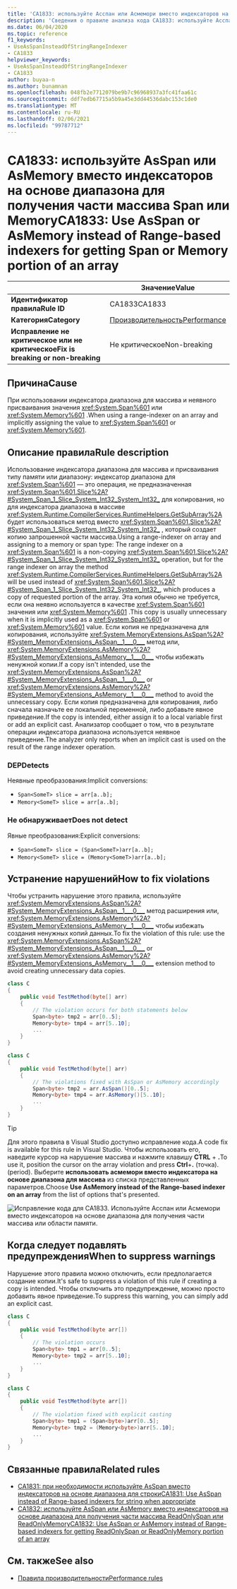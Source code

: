 ```yaml
---
title: 'CA1833: используйте Асспан или Асмемори вместо индексаторов на основе диапазона для получения фрагмента или памяти массива (анализ кода).'
description: 'Сведения о правиле анализа кода CA1833: используйте Асспан или Асмемори вместо индексаторов на основе диапазона для получения части массива или области памяти.'
ms.date: 06/04/2020
ms.topic: reference
f1_keywords:
- UseAsSpanInsteadOfStringRangeIndexer
- CA1833
helpviewer_keywords:
- UseAsSpanInsteadOfStringRangeIndexer
- CA1833
author: buyaa-n
ms.author: bunamnan
ms.openlocfilehash: 048fb2e7712079be9b7c96968937a3fc41faa61c
ms.sourcegitcommit: ddf7edb67715a5b9a45e3dd44536dabc153c1de0
ms.translationtype: MT
ms.contentlocale: ru-RU
ms.lasthandoff: 02/06/2021
ms.locfileid: "99787712"
---
```

# <a name="ca1833-use-asspan-or-asmemory-instead-of-range-based-indexers-for-getting-span-or-memory-portion-of-an-array"></a><span data-ttu-id="5c5a2-103">CA1833: используйте AsSpan или AsMemory вместо индексаторов на основе диапазона для получения части массива Span или Memory</span><span class="sxs-lookup"><span data-stu-id="5c5a2-103">CA1833: Use AsSpan or AsMemory instead of Range-based indexers for getting Span or Memory portion of an array</span></span>

| | <span data-ttu-id="5c5a2-104">Значение</span><span class="sxs-lookup"><span data-stu-id="5c5a2-104">Value</span></span> |
|-|-|
| <span data-ttu-id="5c5a2-105">**Идентификатор правила**</span><span class="sxs-lookup"><span data-stu-id="5c5a2-105">**Rule ID**</span></span> |<span data-ttu-id="5c5a2-106">CA1833</span><span class="sxs-lookup"><span data-stu-id="5c5a2-106">CA1833</span></span>|
| <span data-ttu-id="5c5a2-107">**Категория**</span><span class="sxs-lookup"><span data-stu-id="5c5a2-107">**Category**</span></span> |[<span data-ttu-id="5c5a2-108">Производительность</span><span class="sxs-lookup"><span data-stu-id="5c5a2-108">Performance</span></span>](performance-warnings.md)|
| <span data-ttu-id="5c5a2-109">**Исправление не критическое или не критическое**</span><span class="sxs-lookup"><span data-stu-id="5c5a2-109">**Fix is breaking or non-breaking**</span></span> |<span data-ttu-id="5c5a2-110">Не критическое</span><span class="sxs-lookup"><span data-stu-id="5c5a2-110">Non-breaking</span></span>|

## <a name="cause"></a><span data-ttu-id="5c5a2-111">Причина</span><span class="sxs-lookup"><span data-stu-id="5c5a2-111">Cause</span></span>

<span data-ttu-id="5c5a2-112">При использовании индексатора диапазона для массива и неявного присваивания значения <xref:System.Span%601> или <xref:System.Memory%601> .</span><span class="sxs-lookup"><span data-stu-id="5c5a2-112">When using a range-indexer on an array and implicitly assigning the value to <xref:System.Span%601> or <xref:System.Memory%601>.</span></span>

## <a name="rule-description"></a><span data-ttu-id="5c5a2-113">Описание правила</span><span class="sxs-lookup"><span data-stu-id="5c5a2-113">Rule description</span></span>

<span data-ttu-id="5c5a2-114">Использование индексатора диапазона для массива и присваивания типу памяти или диапазону: индексатор диапазона для <xref:System.Span%601> — это операция, не предназначенная <xref:System.Span%601.Slice%2A?#System_Span_1_Slice_System_Int32_System_Int32_> для копирования, но для индексатора диапазона в массиве <xref:System.Runtime.CompilerServices.RuntimeHelpers.GetSubArray%2A> будет использоваться метод вместо <xref:System.Span%601.Slice%2A?#System_Span_1_Slice_System_Int32_System_Int32_> , который создает копию запрошенной части массива.</span><span class="sxs-lookup"><span data-stu-id="5c5a2-114">Using a range-indexer on array and assigning to a memory or span type: The range indexer on a <xref:System.Span%601> is a non-copying <xref:System.Span%601.Slice%2A?#System_Span_1_Slice_System_Int32_System_Int32_> operation, but for the range indexer on array the method <xref:System.Runtime.CompilerServices.RuntimeHelpers.GetSubArray%2A> will be used instead of <xref:System.Span%601.Slice%2A?#System_Span_1_Slice_System_Int32_System_Int32_>, which produces a copy of requested portion of the array.</span></span> <span data-ttu-id="5c5a2-115">Эта копия обычно не требуется, если она неявно используется в качестве <xref:System.Span%601> значения или <xref:System.Memory%601> .</span><span class="sxs-lookup"><span data-stu-id="5c5a2-115">This copy is usually unnecessary when it is implicitly used as a <xref:System.Span%601> or <xref:System.Memory%601> value.</span></span> <span data-ttu-id="5c5a2-116">Если копия не предназначена для копирования, используйте <xref:System.MemoryExtensions.AsSpan%2A?#System_MemoryExtensions_AsSpan__1___0___> метод или, <xref:System.MemoryExtensions.AsMemory%2A?#System_MemoryExtensions_AsMemory__1___0___> чтобы избежать ненужной копии.</span><span class="sxs-lookup"><span data-stu-id="5c5a2-116">If a copy isn't intended, use the <xref:System.MemoryExtensions.AsSpan%2A?#System_MemoryExtensions_AsSpan__1___0___> or <xref:System.MemoryExtensions.AsMemory%2A?#System_MemoryExtensions_AsMemory__1___0___> method to avoid the unnecessary copy.</span></span> <span data-ttu-id="5c5a2-117">Если копия предназначена для копирования, либо сначала назначьте ее локальной переменной, либо добавьте явное приведение.</span><span class="sxs-lookup"><span data-stu-id="5c5a2-117">If the copy is intended, either assign it to a local variable first or add an explicit cast.</span></span> <span data-ttu-id="5c5a2-118">Анализатор сообщает о том, что в результате операции индексатора диапазона используется неявное приведение.</span><span class="sxs-lookup"><span data-stu-id="5c5a2-118">The analyzer only reports when an implicit cast is used on the result of the range indexer operation.</span></span>

### <a name="detects"></a><span data-ttu-id="5c5a2-119">DEP</span><span class="sxs-lookup"><span data-stu-id="5c5a2-119">Detects</span></span>

<span data-ttu-id="5c5a2-120">Неявные преобразования:</span><span class="sxs-lookup"><span data-stu-id="5c5a2-120">Implicit conversions:</span></span>

- `Span<SomeT> slice = arr[a..b];`
- `Memory<SomeT> slice = arr[a..b];`

### <a name="does-not-detect"></a><span data-ttu-id="5c5a2-121">Не обнаруживает</span><span class="sxs-lookup"><span data-stu-id="5c5a2-121">Does not detect</span></span>

<span data-ttu-id="5c5a2-122">Явные преобразования:</span><span class="sxs-lookup"><span data-stu-id="5c5a2-122">Explicit conversions:</span></span>

- `Span<SomeT> slice = (Span<SomeT>)arr[a..b];`
- `Memory<SomeT> slice = (Memory<SomeT>)arr[a..b];`

## <a name="how-to-fix-violations"></a><span data-ttu-id="5c5a2-123">Устранение нарушений</span><span class="sxs-lookup"><span data-stu-id="5c5a2-123">How to fix violations</span></span>

<span data-ttu-id="5c5a2-124">Чтобы устранить нарушение этого правила, используйте <xref:System.MemoryExtensions.AsSpan%2A?#System_MemoryExtensions_AsSpan__1___0___> метод расширения или, <xref:System.MemoryExtensions.AsMemory%2A?#System_MemoryExtensions_AsMemory__1___0___> чтобы избежать создания ненужных копий данных.</span><span class="sxs-lookup"><span data-stu-id="5c5a2-124">To fix the violation of this rule: use the <xref:System.MemoryExtensions.AsSpan%2A?#System_MemoryExtensions_AsSpan__1___0___> or <xref:System.MemoryExtensions.AsMemory%2A?#System_MemoryExtensions_AsMemory__1___0___> extension method to avoid creating unnecessary data copies.</span></span>

```csharp
class C
{
    public void TestMethod(byte[] arr)
    {
        // The violation occurs for both statements below
        Span<byte> tmp2 = arr[0..5];
        Memory<byte> tmp4 = arr[5..10];
        ...
    }
}
```

```csharp
class C
{
    public void TestMethod(byte[] arr)
    {
        // The violations fixed with AsSpan or AsMemory accordingly
        Span<byte> tmp2 = arr.AsSpan()[0..5];
        Memory<byte> tmp4 = arr.AsMemory()[5..10];
        ...
    }
}
```

> [!TIP]
> <span data-ttu-id="5c5a2-125">Для этого правила в Visual Studio доступно исправление кода.</span><span class="sxs-lookup"><span data-stu-id="5c5a2-125">A code fix is available for this rule in Visual Studio.</span></span> <span data-ttu-id="5c5a2-126">Чтобы использовать его, наведите курсор на нарушение массива и нажмите клавишу **CTRL** + **.**</span><span class="sxs-lookup"><span data-stu-id="5c5a2-126">To use it, position the cursor on the array violation and press **Ctrl**+**.**</span></span> <span data-ttu-id="5c5a2-127">(точка).</span><span class="sxs-lookup"><span data-stu-id="5c5a2-127">(period).</span></span> <span data-ttu-id="5c5a2-128">Выберите **использовать асмемори вместо индексатора на основе диапазона для массива** из списка представленных параметров.</span><span class="sxs-lookup"><span data-stu-id="5c5a2-128">Choose **Use AsMemory instead of the Range-based indexer on an array** from the list of options that's presented.</span></span>
>
> ![Исправление кода для CA1833. Используйте Асспан или Асмемори вместо индексаторов на основе диапазона для получения части массива или области памяти.](media/ca1833_codefix.png)

## <a name="when-to-suppress-warnings"></a><span data-ttu-id="5c5a2-130">Когда следует подавлять предупреждения</span><span class="sxs-lookup"><span data-stu-id="5c5a2-130">When to suppress warnings</span></span>

<span data-ttu-id="5c5a2-131">Нарушение этого правила можно отключить, если предполагается создание копии.</span><span class="sxs-lookup"><span data-stu-id="5c5a2-131">It's safe to suppress a violation of this rule if creating a copy is intended.</span></span> <span data-ttu-id="5c5a2-132">Чтобы отключить это предупреждение, можно просто добавить явное приведение.</span><span class="sxs-lookup"><span data-stu-id="5c5a2-132">To suppress this warning, you can simply add an explicit cast.</span></span>

```csharp
class C
{
    public void TestMethod(byte arr[])
    {
        // The violation occurs
        Span<byte> tmp1 = arr[0..5];
        Memory<byte> tmp2 = arr[5..10];
        ...
    }
}
```

```csharp
class C
{
    public void TestMethod(byte arr[])
    {
        // The violation fixed with explicit casting
        Span<byte> tmp1 = (Span<byte>)arr[0..5];
        Memory<byte> tmp2 = (Memory<byte>)arr[5..10];
        ...
    }
}
```

## <a name="related-rules"></a><span data-ttu-id="5c5a2-133">Связанные правила</span><span class="sxs-lookup"><span data-stu-id="5c5a2-133">Related rules</span></span>

- [<span data-ttu-id="5c5a2-134">CA1831: при необходимости используйте AsSpan вместо индексаторов на основе диапазона для строки</span><span class="sxs-lookup"><span data-stu-id="5c5a2-134">CA1831: Use AsSpan instead of Range-based indexers for string when appropriate</span></span>](ca1831.md)
- [<span data-ttu-id="5c5a2-135">CA1832: используйте AsSpan или AsMemory вместо индексаторов на основе диапазона для получения части массива ReadOnlySpan или ReadOnlyMemory</span><span class="sxs-lookup"><span data-stu-id="5c5a2-135">CA1832: Use AsSpan or AsMemory instead of Range-based indexers for getting ReadOnlySpan or ReadOnlyMemory portion of an array</span></span>](ca1832.md)

## <a name="see-also"></a><span data-ttu-id="5c5a2-136">См. также</span><span class="sxs-lookup"><span data-stu-id="5c5a2-136">See also</span></span>

- [<span data-ttu-id="5c5a2-137">Правила производительности</span><span class="sxs-lookup"><span data-stu-id="5c5a2-137">Performance rules</span></span>](performance-warnings.md)
